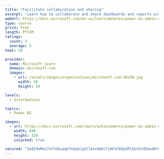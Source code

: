 ```yaml
---
title: "Facilitate collaboration and sharing"
excerpt: "Learn how to collaborate and share dashboards and reports with coworkers."
webUrl: https://docs.microsoft.com/en-us/learn/modules/power-bi-admin-collaboration/
type: course
price: Free
length: PT33M
ratings:
  count: 3
  average: 5
heat: 50

provider:
  name: Microsoft Learn
  domain: microsoft.com
  images:
    - url: /assets/images/organizations/microsoft.com-50x50.jpg
      width: 50
      height: 50

levels:
  - Intermediate

topics:
  - Power BI

images:
  - url: https://docs.microsoft.com/learn/achievements/power-bi-admin-collaboration-social.png
    width: 640
    height: 320
    isCached: true

secured: "5a9I9eMms7oftGbuaq67n6qSCq5tlAxx9A6cTzAFnC0Xp5RlGbn97dEUw4N7qR6h98rON4FQvGEcsRK/wZ7peV4uCkbt7BA2FNegZ5IAiLhmOA1AN3BmcgbBIuEEbgfyYlep6Ff2XqOj5vUU7J895o5Jjc9wwHjFnsnEj4C7MUsX9IKCJ7D3/Xp61xteFwiRm9RBxskR5RRLGoNhi18NdnPJIX+B3rqLheTUqHVo8E9wZdM69aQ29JRneC1RKU+/Z2vmDIKyg4V3eCJiESxXPyWpkMmUHapEXm61YwsdkVsdh+JFMXbeWK2qIsgp8tqBwsCuouyODnqEYy76ElTl6As8R+JhbFCh1kCHSC+K1CwtXerVFyPGBYe6oL+3WAOiPWVq+dCnlW+2vpZj7dxbAA==;9QhE3/1naRUs4ZGXOLElAQ=="
---
```


